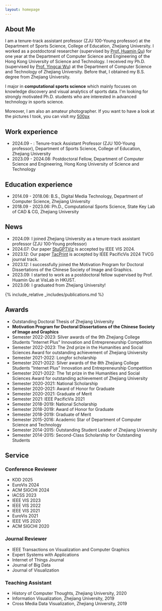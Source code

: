```yaml
---
layout: homepage
---
```


## About Me
I am a tenure-track assistant professor (ZJU 100-Young professor) at the Department of Sports Science, College of Education, Zhejiang University.
I worked as a postdoctoral researcher (supervised by [Prof. Huamin Qu](http://huamin.org/)) for one year at the Department of Computer Science and Engineering of the Hong Kong University of Science and Technology. I received my Ph.D. (supervised by [Prof. Yingcai Wu](http://www.ycwu.org/)) at the Department of Computer Science and Technology of Zhejiang University. Before that, I obtained my B.S. degree from Zhejiang University.

I major in **computational sports science** which mainly focuses on knowledge discovery and visual analytics of sports data. I'm looking for strongly motivated Ph.D. students who are interested in advanced technology in sports science.

Moreover, I am also an amateur photographer. If you want to have a look at the pictures I took, you can visit my [500px](https://500px.com/343725635)

<!-- **E-mail**: csejiachenw@ust.hk <br/>
**Phone**: +86 17764519325 -->


## Work experience
* 2024.09 - : Tenure-track Assistant Professor (ZJU 100-Young professor), Department of Sports Science, College of Education, Zhejiang University
* 2023.09 - 2024.08: Postdoctoral Fellow, Department of Computer Science and Engineering, Hong Kong University of Science and Technology

## Education experience
* 2014.09 - 2018.06: B.S., Digital Media Technology, Department of Computer Science, Zhejiang University
* 2018.09 - 2023.06: Ph.D., Computational Sports Science, State Key Lab of CAD & CG, Zhejiang University

## News
* 2024.09: I joined Zhejiang University as a tenure-track assistant professor (ZJU 100-Young professor)
* 2024.07: Our paper [StuGPTViz](https://ieeexplore.ieee.org/document/10689494) is accepted by IEEE VIS 2024.
* 2023.12: Our paper [TacPrint](https://ieeexplore.ieee.org/document/10500518) is accepted by IEEE PacificVis 2024 TVCG journal track.
* 2023.12: I successfully joined the Motivation Program for Doctoral Dissertations of the Chinese Society of Image and Graphics.
* 2023.09: I started to work as a postdoctoral fellow supervised by Prof. Huamin Qu at VisLab in HKUST.
* 2023.06: I graduated from Zhejiang University!
 
{% include_relative _includes/publications.md %}


## Awards
* Outstanding Doctoral Thesis of Zhejiang University
* **Motivation Program for Doctoral Dissertations of the Chinese Society of Image and Graphics**
* Semester 2022-2023: Silver awards of the 9th Zhejiang College Students "Internet Plus" Innovation and Entrepreneurship Competition
* Semester 2022-2023: The 2nd prize in the Humanities and Social Sciences Award for outstanding achievement of Zhejiang University
* Semester 2021-2022: Longfor scholarship
* Semester 2021-2022: Silver awards of the 8th Zhejiang College Students "Internet Plus" Innovation and Entrepreneurship Competition
* Semester 2021-2022: The 1st prize in the Humanities and Social Sciences Award for outstanding achievement of Zhejiang University
* Semester 2020-2021: National Scholarship
* Semester 2020-2021: Award of Honor for Graduate
* Semester 2020-2021: Graduate of Merit
* Semester 2021: IEEE PacificVis 2021
* Semester 2018-2019: National Scholarship
* Semester 2018-2019: Award of Honor for Graduate
* Semester 2018-2019: Graduate of Merit
* Semester 2015-2016: Academic Star of Department of Computer Science and Technology
* Semester 2014-2015: Outstanding Student Leader of Zhejiang University
* Semester 2014-2015: Second-Class Scholarship for Outstanding Students


## Service

### Conference Reviewer
* KDD 2025
* EuroVis 2024
* ACM SIGCHI 2024
* IACSS 2023
* IEEE VIS 2023
* IEEE VIS 2022
* IEEE VIS 2021
* EuroVis 2021
* IEEE VIS 2020
* ACM SIGCHI 2020

### Journal Reviewer

* IEEE Transactions on Visualization and Computer Graphics
* Expert Systems with Applications
* Internet of Things Journal
* Journal of Big Data
* Journal of Visualization 

### Teaching Assistant

* History of Computer Thoughts, Zhejiang University, 2020
* Information Visualization, Zhejiang University, 2019
* Cross Media Data Visualization, Zhejiang University, 2019
